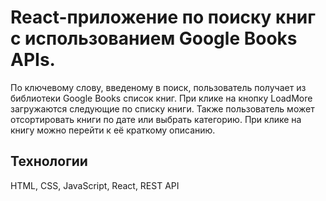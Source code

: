 # React-приложение по поиску книг c использованием Google Books APIs.  

По ключевому слову, введеному в поиск, пользователь получает из библиотеки Google Books список книг. При клике на кнопку LoadMore загружаются следующие по списку книги. Также пользователь может отсортировать книги по дате или выбрать категорию. При клике на книгу можно перейти к её краткому описанию.

## Технологии

HTML, CSS, JavaScript, React, REST API